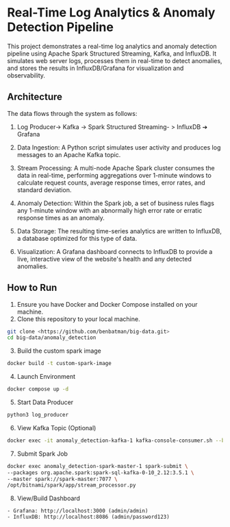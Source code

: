 # Real-Time Log Analytics & Anomaly Detection Pipeline

This project demonstrates a real-time log analytics and anomaly detection pipeline using Apache Spark Structured Streaming, Kafka, and InfluxDB. It simulates web server logs, processes them in real-time to detect anomalies, and stores the results in InfluxDB/Grafana for visualization and observability.

## Architecture

The data flows through the system as follows:

1. Log Producer-> Kafka -> Spark Structured Streaming- > InfluxDB ➔ Grafana

2. Data Ingestion: A Python script simulates user activity and produces log messages to an Apache Kafka topic.

3. Stream Processing: A multi-node Apache Spark cluster consumes the data in real-time, performing aggregations over 1-minute windows to calculate request counts, average response times, error rates, and standard deviation.

4. Anomaly Detection: Within the Spark job, a set of business rules flags any 1-minute window with an abnormally high error rate or erratic response times as an anomaly.

5. Data Storage: The resulting time-series analytics are written to InfluxDB, a database optimized for this type of data.

6. Visualization: A Grafana dashboard connects to InfluxDB to provide a live, interactive view of the website's health and any detected anomalies.

## How to Run

1. Ensure you have Docker and Docker Compose installed on your machine.
2. Clone this repository to your local machine.

```bash
git clone <https://github.com/benbatman/big-data.git>
cd big-data/anomaly_detection
```

3. Build the custom spark image

```bash
docker build -t custom-spark-image
```

4. Launch Environment

```bash
docker compose up -d
```

5. Start Data Producer

```bash
python3 log_producer
```

6. View Kafka Topic (Optional)

```bash
docker exec -it anomaly_detection-kafka-1 kafka-console-consumer.sh --bootstrap-server localhost:9092 --topic web_logs_v2 --from-beginning
```

7. Submit Spark Job

```bash
docker exec anomaly_detection-spark-master-1 spark-submit \
--packages org.apache.spark:spark-sql-kafka-0-10_2.12:3.5.1 \
--master spark://spark-master:7077 \
/opt/bitnami/spark/app/stream_processor.py
```

8. View/Build Dashboard

```
- Grafana: http://localhost:3000 (admin/admin)
- InfluxDB: http://localhost:8086 (admin/password123)
```
